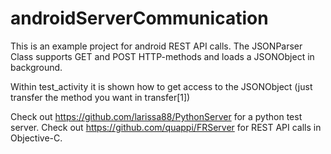 androidServerCommunication
==========================
This is an example project for android REST API calls.
The JSONParser Class supports GET and POST HTTP-methods and loads a JSONObject in background.

Within test_activity it is shown how to get access to the JSONObject (just transfer the method you want in transfer[1])

Check out https://github.com/larissa88/PythonServer for a python test server.
Check out https://github.com/quappi/FRServer for REST API calls in Objective-C.